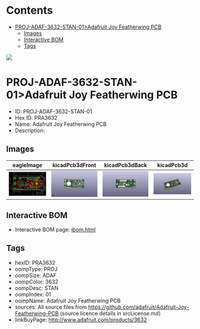 



Contents
========

* [PROJ-ADAF-3632-STAN-01>Adafruit Joy Featherwing PCB](#proj-adaf-3632-stan-01adafruit-joy-featherwing-pcb)
	* [Images](#images)
	* [Interactive BOM](#interactive-bom)
	* [Tags](#tags)
  
![][im]
# PROJ-ADAF-3632-STAN-01>Adafruit Joy Featherwing PCB

- ID: PROJ-ADAF-3632-STAN-01
- Hex ID: PRA3632
- Name: Adafruit Joy Featherwing PCB
- Description: 

## Images
  
  

|eagleImage|kicadPcb3dFront|kicadPcb3dBack|kicadPcb3d|
| :---: | :---: | :---: | :---: |
|[![eagleImage](eagleImage_140.png)](eagleImage_600.png)|[![kicadPcb3dFront](kicadPcb3dFront_140.png)](kicadPcb3dFront_600.png)|[![kicadPcb3dBack](kicadPcb3dBack_140.png)](kicadPcb3dBack_600.png)|[![kicadPcb3d](kicadPcb3d_140.png)](kicadPcb3d_600.png)|

## Interactive BOM

- Interactive BOM page: [ibom.html](kicad/bom/ibom.html)

## Tags

- hexID: PRA3632
- oompType: PROJ
- oompSize: ADAF
- oompColor: 3632
- oompDesc: STAN
- oompIndex: 01
- oompName: Adafruit Joy Featherwing PCB
- sources: All source files from https://github.com/adafruit/Adafruit-Joy-Featherwing-PCB (source licence details in srcLicense.md)
- linkBuyPage: http://www.adafruit.com/products/3632



[im]: kicadPcb3d_450.png
